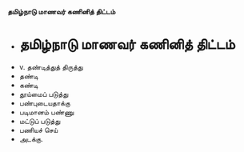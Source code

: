 **தமிழ்நாடு மாணவர் கணினித் திட்டம்**
- # தமிழ்நாடு மாணவர் கணினித் திட்டம்
- v. தண்டித்துத் திருத்து
- தண்டி
- கண்டி
- தூய்மைப் படுத்து
- பண்புடையதாக்கு
- படிமானம் பண்ணு
- மட்டுப் படுத்து
- பணியச் செய்
- அடக்கு.

